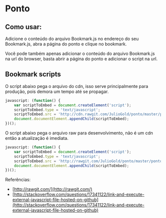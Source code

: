 # Ponto

## Como usar: 
Adicione o conteúdo do arquivo Bookmark.js no endereço do seu Bookmark.js, abra a página do ponto e clique no bookmark.

Você pode também apenas adicionar o conteúdo do arquivo Bookmark.js na url do browser, basta abrir a página do ponto e
adicionar o script na url. 

## Bookmark scripts

O script abaixo pega o arquivo do cdn, isso serve principalmente para produção, pois demora um tempo até se propagar.

```javascript
javascript: (function() {
	var scriptToEmbed = document.createElement('script');
	scriptToEmbed.type = 'text/javascript';
	scriptToEmbed.src = 'http://cdn.rawgit.com/JulioGold/ponto/master/ponto.js?x=' + (Math.random());
	document.documentElement.appendChild(scriptToEmbed);
})();
```

O script abaixo pega o arquivo raw para desenvolvimento, não é um cdn então a atualização é imediata.
```javascript
javascript: (function() {
	var scriptToEmbed = document.createElement('script');
	scriptToEmbed.type = 'text/javascript';
	scriptToEmbed.src = 'http://rawgit.com/JulioGold/ponto/master/ponto.js?x=' + (Math.random());
	document.documentElement.appendChild(scriptToEmbed);
})();
```

Referências:
* [http://rawgit.com/](http://rawgit.com/)
* [http://stackoverflow.com/questions/17341122/link-and-execute-external-javascript-file-hosted-on-github](http://stackoverflow.com/questions/17341122/link-and-execute-external-javascript-file-hosted-on-github)
